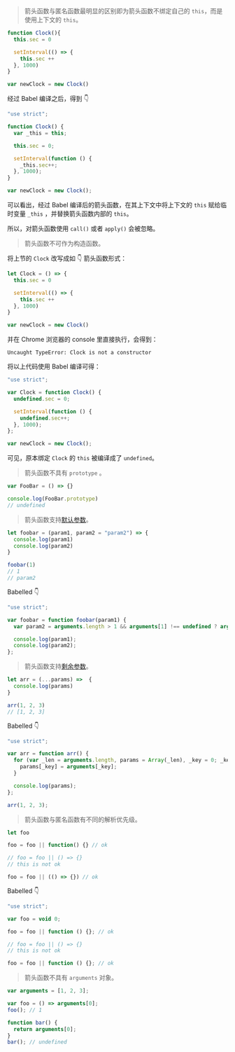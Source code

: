 > 箭头函数与匿名函数最明显的区别即为箭头函数不绑定自己的 `this`，而是使用上下文的 `this`。

```javascript
function Clock(){
  this.sec = 0

  setInterval(() => {
    this.sec ++
  }, 1000)
}

var newClock = new Clock()
```

经过 Babel 编译之后，得到 👇

```javascript
"use strict";

function Clock() {
  var _this = this;

  this.sec = 0;

  setInterval(function () {
    _this.sec++;
  }, 1000);
}

var newClock = new Clock();
```

可以看出，经过 Babel 编译后的箭头函数，在其上下文中将上下文的 `this` 赋给临时变量 `_this` ，并替换箭头函数内部的 `this`。

所以，对箭头函数使用 `call()` 或者 `apply()` 会被忽略。

> 箭头函数不可作为构造函数。

将上节的 `Clock` 改写成如 👇 箭头函数形式：

```javascript
let Clock = () => {
  this.sec = 0

  setInterval(() => {
    this.sec ++
  }, 1000)
}

var newClock = new Clock()
```

并在 Chrome 浏览器的 console 里直接执行，会得到：

```
Uncaught TypeError: Clock is not a constructor
```

将以上代码使用 Babel 编译可得：

```javascript
"use strict";

var Clock = function Clock() {
  undefined.sec = 0;

  setInterval(function () {
    undefined.sec++;
  }, 1000);
};

var newClock = new Clock();
```

可见，原本绑定 `Clock` 的 `this` 被编译成了 `undefined`。

> 箭头函数不具有 `prototype` 。

```javascript
var FooBar = () => {}

console.log(FooBar.prototype)
// undefined
```

> 箭头函数支持[默认参数](https://developer.mozilla.org/en-US/docs/Web/JavaScript/Reference/Functions/Default_parameters)。

```javascript
let foobar = (param1, param2 = "param2") => {
  console.log(param1)
  console.log(param2)
}

foobar(1)
// 1
// param2
```

Babelled 👇

```javascript
"use strict";

var foobar = function foobar(param1) {
  var param2 = arguments.length > 1 && arguments[1] !== undefined ? arguments[1] : "param2";

  console.log(param1);
  console.log(param2);
};
```

> 箭头函数支持[剩余参数](https://developer.mozilla.org/en-US/docs/Web/JavaScript/Reference/Functions/rest_parameters)。

```javascript
let arr = (...params) =>  {
  console.log(params)
}

arr(1, 2, 3)
// [1, 2, 3]
```

Babelled 👇

```javascript
"use strict";

var arr = function arr() {
  for (var _len = arguments.length, params = Array(_len), _key = 0; _key < _len; _key++) {
    params[_key] = arguments[_key];
  }

  console.log(params);
};

arr(1, 2, 3);
```

> 箭头函数与匿名函数有不同的解析优先级。

```javascript
let foo

foo = foo || function() {} // ok

// foo = foo || () => {}
// this is not ok

foo = foo || (() => {}) // ok
```

Babelled 👇

```javascript
"use strict";

var foo = void 0;

foo = foo || function () {}; // ok

// foo = foo || () => {}
// this is not ok

foo = foo || function () {}; // ok
```

> 箭头函数不具有 `arguments` 对象。
```javascript
var arguments = [1, 2, 3];

var foo = () => arguments[0];
foo(); // 1

function bar() {
  return arguments[0];
}
bar(); // undefined
```
